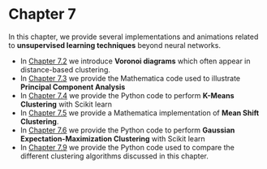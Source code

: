 # Chapter 7

In this chapter, we provide several implementations and animations related to **unsupervised learning techniques** beyond neural networks.

  * In [Chapter 7.2](./7.2/README.md) we introduce **Voronoi diagrams** which often appear in distance-based clustering.
  * In [Chapter 7.3](./7.3/README.md) we provide the Mathematica code used to illustrate **Principal Component Analysis**
  * In [Chapter 7.4](./7.4/README.md) we provide the Python code to perform **K-Means Clustering** with Scikit learn
  * In [Chapter 7.5](./7.5/README.md) we provide a Mathematica implementation of **Mean Shift Clustering**.
  * In [Chapter 7.6](./7.6/README.md) we provide the Python code to perform **Gaussian Expectation-Maximization Clustering** with Scikit learn
  * In [Chapter 7.9](./7.9/README.md) we provide the Python code used to compare the different clustering algorithms discussed in this chapter.